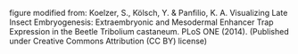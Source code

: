 figure modified from: Koelzer, S., Kölsch, Y. & Panfilio, K. A.
Visualizing Late Insect Embryogenesis: Extraembryonic and Mesodermal
Enhancer Trap Expression in the Beetle Tribolium castaneum. PLoS ONE
(2014). (Published under Creative Commons Attribution (CC BY) license)
